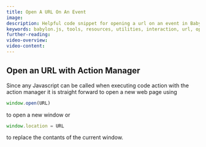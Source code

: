 ```yaml
---
title: Open A URL On An Event
image: 
description: Helpful code snippet for opening a url on an event in Babylon.js.
keywords: babylon.js, tools, resources, utilities, interaction, url, open
further-reading:
video-overview:
video-content:
---
```


## Open an URL with Action Manager

Since any Javascript can be called when executing code action with the action manager it is straight forward to open a new web page using 

```javascript
window.open(URL)
```
to open a new window or

```javascript
window.location = URL
```
to replace the contants of the current window.

<Playground id="#INB624#1" title="Open URL On Single Mesh Click" description="" image=""/>
<Playground id="#INB624#2" title="Open URL On Mesh Click Of Multiple Meshes" description="" image=""/>